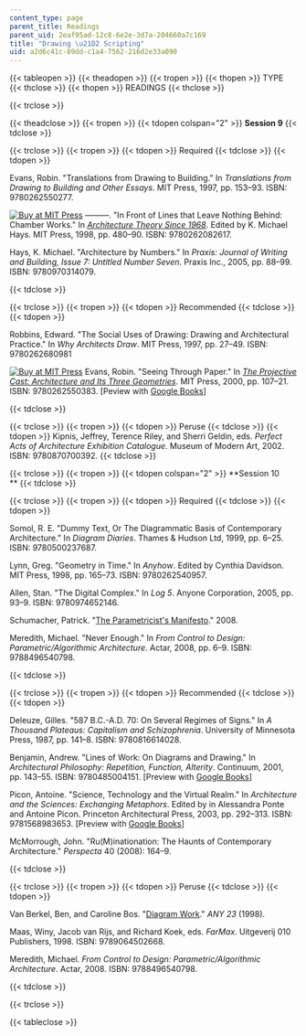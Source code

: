 ```yaml
---
content_type: page
parent_title: Readings
parent_uid: 2eaf95ad-12c8-6e2e-3d7a-204660a7c169
title: "Drawing \u21D2 Scripting"
uid: a2d6c41c-89dd-c1a4-7562-216d2e33a090
---
```


{{< tableopen >}}
{{< theadopen >}}
{{< tropen >}}
{{< thopen >}}
TYPE
{{< thclose >}}
{{< thopen >}}
READINGS
{{< thclose >}}

{{< trclose >}}

{{< theadclose >}}
{{< tropen >}}
{{< tdopen colspan="2" >}}
**Session 9**
{{< tdclose >}}

{{< trclose >}}
{{< tropen >}}
{{< tdopen >}}
Required
{{< tdclose >}}
{{< tdopen >}}


Evans, Robin. "Translations from Drawing to Building." In _Translations from Drawing to Building and Other Essays_. MIT Press, 1997, pp. 153–93. ISBN: 9780262550277.

[![Buy at MIT Press](/images/mp_logo.gif)](https://mitpress.mit.edu/9780262082617) ———. "In Front of Lines that Leave Nothing Behind: Chamber Works." In [_Architecture Theory Since 1968_](https://mitpress.mit.edu/9780262082617). Edited by K. Michael Hays. MIT Press, 1998, pp. 480–90. ISBN: 9780262082617.

Hays, K. Michael. "Architecture by Numbers." In _Praxis: Journal of Writing and Building, Issue 7: Untitled Number Seven_. Praxis Inc., 2005, pp. 88–99. ISBN: 9780970314079.


{{< tdclose >}}

{{< trclose >}}
{{< tropen >}}
{{< tdopen >}}
Recommended
{{< tdclose >}}
{{< tdopen >}}


Robbins, Edward. "The Social Uses of Drawing: Drawing and Architectural Practice." In _Why Architects Draw_. MIT Press, 1997, pp. 27–49. ISBN: 9780262680981

[![Buy at MIT Press](/images/mp_logo.gif)](https://mitpress.mit.edu/9780262550383) Evans, Robin. "Seeing Through Paper." In [_The Projective Cast: Architecture and Its Three Geometries_](https://mitpress.mit.edu/9780262550383). MIT Press, 2000, pp. 107–21. ISBN: 9780262550383. \[Peview with [Google Books](http://books.google.com/books?id=ZzRMWMX7OGQC&pg=PA107#v=onepage)\]


{{< tdclose >}}

{{< trclose >}}
{{< tropen >}}
{{< tdopen >}}
Peruse
{{< tdclose >}}
{{< tdopen >}}
Kipnis, Jeffrey, Terence Riley, and Sherri Geldin, eds. _Perfect Acts of Architecture Exhibition Catalogue_. Museum of Modern Art, 2002. ISBN: 9780870700392.
{{< tdclose >}}

{{< trclose >}}
{{< tropen >}}
{{< tdopen colspan="2" >}}
**Session 10  
**
{{< tdclose >}}

{{< trclose >}}
{{< tropen >}}
{{< tdopen >}}
Required
{{< tdclose >}}
{{< tdopen >}}


Somol, R. E. "Dummy Text, Or The Diagrammatic Basis of Contemporary Architecture." In _Diagram Diaries_. Thames & Hudson Ltd, 1999, pp. 6–25. ISBN: 9780500237687.

Lynn, Greg. "Geometry in Time." In _Anyhow_. Edited by Cynthia Davidson. MIT Press, 1998, pp. 165–73. ISBN: 9780262540957.

Allen, Stan. "The Digital Complex." In _Log 5_. Anyone Corporation, 2005, pp. 93–9. ISBN: 9780974652146.

Schumacher, Patrick. "[The Parametricist's Manifesto](http://www.patrikschumacher.com/Texts/Parametricism%20as%20Style.htm)." 2008.

Meredith, Michael. "Never Enough." In _From Control to Design: Parametric/Algorithmic Architecture_. Actar, 2008, pp. 6–9. ISBN: 9788496540798.


{{< tdclose >}}

{{< trclose >}}
{{< tropen >}}
{{< tdopen >}}
Recommended
{{< tdclose >}}
{{< tdopen >}}


Deleuze, Gilles. "587 B.C.-A.D. 70: On Several Regimes of Signs." In _A Thousand Plateaus: Capitalism and Schizophrenia_. University of Minnesota Press, 1987, pp. 141–8. ISBN: 9780816614028.

Benjamin, Andrew. "Lines of Work: On Diagrams and Drawing." In _Architectural Philosophy: Repetition, Function, Alterity_. Continuum, 2001, pp. 143–55. ISBN: 9780485004151. \[Preview with [Google Books](http://books.google.com/books?id=XXgcEpWqq8QC&pg=PA143#v=onepage)\]

Picon, Antoine. "Science, Technology and the Virtual Realm." In _Architecture and the Sciences: Exchanging Metaphors_. Edited by in Alessandra Ponte and Antoine Picon. Princeton Architectural Press, 2003, pp. 292–313. ISBN: 9781568983653. \[Preview with [Google Books](http://books.google.com/books?id=XkN-Kg2ppDcC&pg=PA292#v=onepage)\]

McMorrough, John. "Ru(M)inationation: The Haunts of Contemporary Architecture." _Perspecta_ 40 (2008): 164–9.


{{< tdclose >}}

{{< trclose >}}
{{< tropen >}}
{{< tdopen >}}
Peruse
{{< tdclose >}}
{{< tdopen >}}


Van Berkel, Ben, and Caroline Bos. "[Diagram Work](https://www.anycorp.com/store/any23)." _ANY 23_ (1998).

Maas, Winy, Jacob van Rijs, and Richard Koek, eds. _FarMax_. Uitgeverij 010 Publishers, 1998. ISBN: 9789064502668.

Meredith, Michael. _From Control to Design: Parametric/Algorithmic Architecture_. Actar, 2008. ISBN: 9788496540798.


{{< tdclose >}}

{{< trclose >}}

{{< tableclose >}}